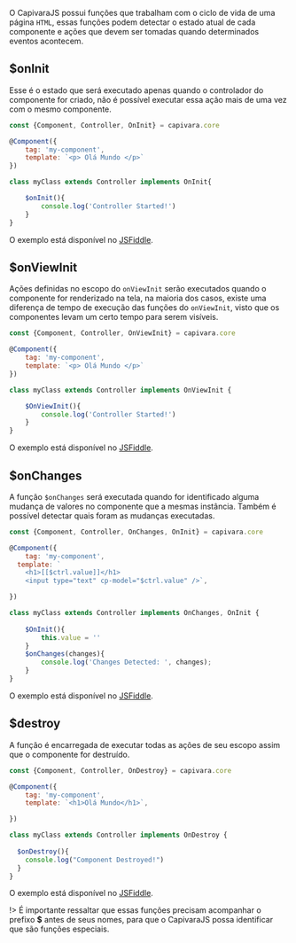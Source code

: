 O CapivaraJS possui funções que trabalham com o ciclo de vida de uma página `HTML`, essas funções podem detectar o estado atual de cada componente e ações que devem ser tomadas quando determinados eventos acontecem.

## $onInit

Esse é o estado que será executado apenas quando o controlador do componente for criado, não é possível executar essa ação mais de uma vez com o mesmo componente.

```js
const {Component, Controller, OnInit} = capivara.core

@Component({
	tag: 'my-component',
    template: `<p> Olá Mundo </p>`
})

class myClass extends Controller implements OnInit{

	$onInit(){
  	    console.log('Controller Started!')
    }
}
```
O exemplo está disponível no [JSFiddle](http://jsfiddle.net/jcanabarro/zde5kbjt/45/).

## $onViewInit
Ações definidas no escopo do `onViewInit` serão executados quando o componente for renderizado na tela, na maioria dos casos, existe uma diferença de tempo de execução das funções do `onViewInit`, visto que os componentes levam um certo tempo para serem visíveis.

```js
const {Component, Controller, OnViewInit} = capivara.core

@Component({
	tag: 'my-component',
    template: `<p> Olá Mundo </p>`
})

class myClass extends Controller implements OnViewInit {

	$OnViewInit(){
  	    console.log('Controller Started!')
    }
}
```
O exemplo está disponível no [JSFiddle](http://jsfiddle.net/jcanabarro/zde5kbjt/46/).


## $onChanges

A função `$onChanges` será executada quando for identificado alguma mudança de valores no componente que a mesmas instância. Também é possível detectar quais foram as mudanças executadas.

```js
const {Component, Controller, OnChanges, OnInit} = capivara.core

@Component({
	tag: 'my-component',
  template: `
    <h1>[[$ctrl.value]]</h1>
    <input type="text" cp-model="$ctrl.value" />`,

})

class myClass extends Controller implements OnChanges, OnInit {
	
    $OnInit(){
        this.value = ''
    }
    $onChanges(changes){
  	    console.log('Changes Detected: ', changes);
    }
}
```
O exemplo está disponível no [JSFiddle](http://jsfiddle.net/jcanabarro/zde5kbjt/50/).

## $destroy

A função é encarregada de executar todas as ações de seu escopo assim que o componente for destruído.

```js
const {Component, Controller, OnDestroy} = capivara.core

@Component({
	tag: 'my-component',
    template: `<h1>Olá Mundo</h1>`,

})

class myClass extends Controller implements OnDestroy {
	
  $onDestroy(){
  	console.log("Component Destroyed!")
  }
}
```

O exemplo está disponível no [JSFiddle](http://jsfiddle.net/zde5kbjt/31/).

!> É importante ressaltar que essas funções precisam acompanhar o prefixo **$** antes de seus nomes, para que o CapivaraJS possa identificar que são funções especiais.